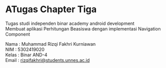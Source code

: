 # ATugas Chapter Tiga

Tugas studi independen binar academy android development<br/>
Membuat aplikasi Perhitungan Beasiswa dengan implementasi Navigation Component

Nama  : Muhammad Rizqi Fakhri Kurniawan<br/>
NIM   : 5302419020<br/>
Kelas : Binar AND-4<br/>
Email : rizqifakhri@students.unnes.ac.id<br/>

